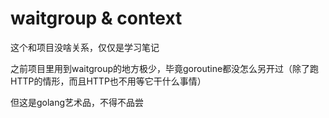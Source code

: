 # waitgroup & context

这个和项目没啥关系，仅仅是学习笔记

之前项目里用到waitgroup的地方极少，毕竟goroutine都没怎么另开过（除了跑HTTP的情形，而且HTTP也不用等它干什么事情）

但这是golang艺术品，不得不品尝